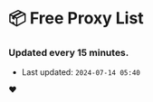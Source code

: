 # :package: Free Proxy List
### Updated every 15 minutes.

- Last updated: `2024-07-14 05:40`

:heart:
